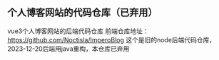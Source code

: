 ## 个人博客网站的代码仓库（已弃用）
vue3个人博客网站的后端代码仓库
前端仓库地址：https://github.com/Noctisla/ImperoBlog
这个是旧的node后端代码仓库，2023-12-20后端用java重构，本仓库已弃用
